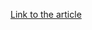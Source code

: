 [Link to the article](https://cybersecuritynews.com/scattered-spider-upgraded-their-tactics-to-abuse-legitimate-tools/)
